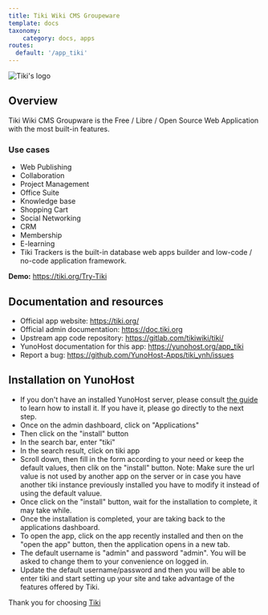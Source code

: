 ```yaml
---
title: Tiki Wiki CMS Groupeware
template: docs
taxonomy:
    category: docs, apps
routes:
  default: '/app_tiki'
---
```


![Tiki's logo](image://tiki_logo.png)

## Overview

Tiki Wiki CMS Groupware is the Free / Libre / Open Source Web Application with the most built-in features.

### Use cases
- Web Publishing
- Collaboration
- Project Management
- Office Suite
- Knowledge base
- Shopping Cart
- Social Networking
- CRM
- Membership
- E-learning
- Tiki Trackers is the built-in database web apps builder and low-code / no-code application framework.

**Demo:** https://tiki.org/Try-Tiki

## Documentation and resources

* Official app website: <https://tiki.org/>
* Official admin documentation: <https://doc.tiki.org>
* Upstream app code repository: <https://gitlab.com/tikiwiki/tiki/>
* YunoHost documentation for this app: <https://yunohost.org/app_tiki>
* Report a bug: <https://github.com/YunoHost-Apps/tiki_ynh/issues>

## Installation on YunoHost
- If you don't have an installed YunoHost server, please consult [the guide](https://yunohost.org/#/install) to learn how to install it. If you have it, please go directly to the next step.
- Once on the admin dashboard, click on "Applications"
- Then click on the "install" button
- In the search bar, enter "tiki"
- In the search result, click on tiki app
- Scroll down, then fill in the form according to your need or keep the default values, then clik on the "install" button. Note: Make sure the url value is not  used by another app on the server or in case you have another tiki instance previously installed you have to modify it instead of using the default valuue.
- Once click on the "install" button, wait for the installation to complete, it may take while.
- Once the installation is completed, your are taking back to the applications dashboard.
- To open the app, click on the app recently installed and then on the "open the app" button, then the application opens in a new tab.
- The default username is "admin" and password "admin". You will  be asked to change them to your convenience on logged in.
- Update the default username/password and then you will be able to enter tiki and start setting up your site and take advantage of the features offered by Tiki.

Thank you for choosing [Tiki](https://tiki.org/)
